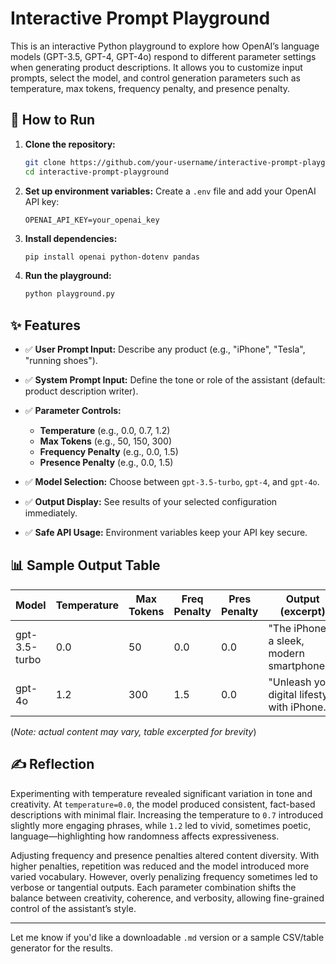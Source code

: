 

# Interactive Prompt Playground

This is an interactive Python playground to explore how OpenAI’s language models (GPT-3.5, GPT-4, GPT-4o) respond to different parameter settings when generating product descriptions. It allows you to customize input prompts, select the model, and control generation parameters such as temperature, max tokens, frequency penalty, and presence penalty.

## 🚀 How to Run

1. **Clone the repository:**

   ```bash
   git clone https://github.com/your-username/interactive-prompt-playground.git
   cd interactive-prompt-playground
   ```

2. **Set up environment variables:**
   Create a `.env` file and add your OpenAI API key:

   ```
   OPENAI_API_KEY=your_openai_key
   ```

3. **Install dependencies:**

   ```bash
   pip install openai python-dotenv pandas
   ```

4. **Run the playground:**

   ```bash
   python playground.py
   ```

## ✨ Features

* ✅ **User Prompt Input:** Describe any product (e.g., "iPhone", "Tesla", "running shoes").
* ✅ **System Prompt Input:** Define the tone or role of the assistant (default: product description writer).
* ✅ **Parameter Controls:**

  * **Temperature** (e.g., 0.0, 0.7, 1.2)
  * **Max Tokens** (e.g., 50, 150, 300)
  * **Frequency Penalty** (e.g., 0.0, 1.5)
  * **Presence Penalty** (e.g., 0.0, 1.5)
* ✅ **Model Selection:** Choose between `gpt-3.5-turbo`, `gpt-4`, and `gpt-4o`.
* ✅ **Output Display:** See results of your selected configuration immediately.
* ✅ **Safe API Usage:** Environment variables keep your API key secure.

## 📊 Sample Output Table

| Model         | Temperature | Max Tokens | Freq Penalty | Pres Penalty | Output (excerpt)                              |
| ------------- | ----------- | ---------- | ------------ | ------------ | --------------------------------------------- |
| gpt-3.5-turbo | 0.0         | 50         | 0.0          | 0.0          | "The iPhone is a sleek, modern smartphone…"   |
| gpt-4o        | 1.2         | 300        | 1.5          | 0.0          | "Unleash your digital lifestyle with iPhone…" |

(*Note: actual content may vary, table excerpted for brevity*)

## ✍️ Reflection

Experimenting with temperature revealed significant variation in tone and creativity. At `temperature=0.0`, the model produced consistent, fact-based descriptions with minimal flair. Increasing the temperature to `0.7` introduced slightly more engaging phrases, while `1.2` led to vivid, sometimes poetic, language—highlighting how randomness affects expressiveness.

Adjusting frequency and presence penalties altered content diversity. With higher penalties, repetition was reduced and the model introduced more varied vocabulary. However, overly penalizing frequency sometimes led to verbose or tangential outputs. Each parameter combination shifts the balance between creativity, coherence, and verbosity, allowing fine-grained control of the assistant’s style.

---

Let me know if you'd like a downloadable `.md` version or a sample CSV/table generator for the results.
